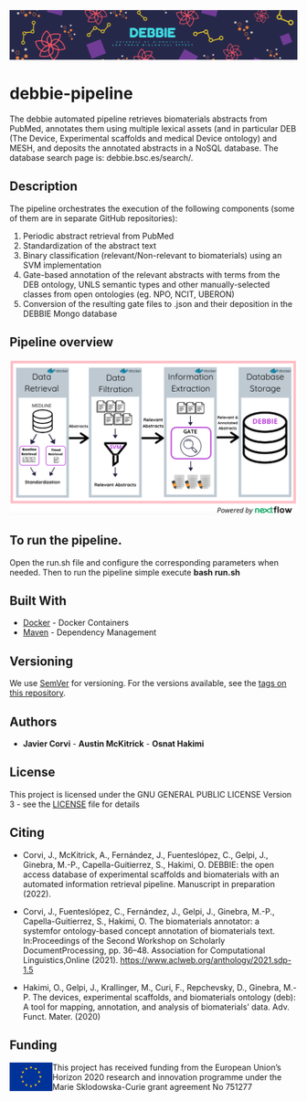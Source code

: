 ![DEBBIE](Debbie_banner.png)

# debbie-pipeline 

The debbie automated pipeline retrieves biomaterials abstracts from PubMed, annotates them using multiple lexical assets (and in particular DEB (The Device, Experimental scaffolds and medical Device ontology) and MESH, and deposits the annotated abstracts in a NoSQL database. The database search page is: debbie.bsc.es/search/. 

## Description 

The pipeline orchestrates the execution of the following components (some of them are in separate GitHub repositories):
1. Periodic abstract retrieval from PubMed
2. Standardization of the abstract text
3. Binary classification (relevant/Non-relevant to biomaterials) using an SVM implementation
4. Gate-based annotation of the relevant abstracts with terms from the DEB ontology, UNLS semantic types and other manually-selected classes from open ontologies (eg. NPO, NCIT, UBERON) 
5. Conversion of the resulting gate files to .json and their deposition in the DEBBIE Mongo database

## Pipeline overview 
![DEBBIE](Pipeline_overview.png)

## To run the pipeline.  

Open the run.sh file and configure the corresponding parameters when needed.
Then to run the pipeline simple execute **bash run.sh**

## Built With

* [Docker](https://www.docker.com/) - Docker Containers
* [Maven](https://maven.apache.org/) - Dependency Management

## Versioning

We use [SemVer](http://semver.org/) for versioning. For the versions available, see the [tags on this repository](https://github.com/ProjectDebbie/DEBBIE_pipeline/tags). 

## Authors

* **Javier Corvi** - **Austin McKitrick** - **Osnat Hakimi**

## License

This project is licensed under the GNU GENERAL PUBLIC LICENSE Version 3 - see the [LICENSE](LICENSE) file for details

## Citing
 * Corvi, J., McKitrick, A., Fernández, J., Fuenteslópez, C., Gelpi, J., Ginebra, M.-P., Capella-Guitierrez, S., Hakimi, O. DEBBIE: the open access database of experimental scaffolds and biomaterials with an automated information retrieval pipeline. Manuscript in preparation (2022).

* Corvi, J., Fuenteslópez, C., Fernández, J., Gelpi, J., Ginebra, M.-P., Capella-Guitierrez, S., Hakimi, O. The biomaterials annotator: a systemfor ontology-based concept annotation of biomaterials text. In:Proceedings of the Second Workshop on Scholarly DocumentProcessing, pp. 36–48. Association for Computational Linguistics,Online (2021). https://www.aclweb.org/anthology/2021.sdp-1.5

* Hakimi, O., Gelpi, J., Krallinger, M., Curi, F., Repchevsky, D., Ginebra, M.-P. The devices, experimental scaffolds, and biomaterials ontology (deb): A tool for mapping, annotation, and analysis of biomaterials’ data. Adv. Funct. Mater. (2020)


## Funding
<img align="left" width="75" height="50" src="eu_emblem.png"> This project has received funding from the European Union’s Horizon 2020 research and innovation programme under the Marie Sklodowska-Curie grant agreement No 751277


	
		
